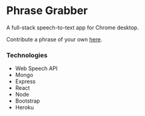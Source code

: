 # Phrase Grabber

A full-stack speech-to-text app for Chrome desktop.

Contribute a phrase of your own [here](https://fast-gorge-52800.herokuapp.com/).

### Technologies

* Web Speech API
* Mongo
* Express
* React
* Node
* Bootstrap
* Heroku
